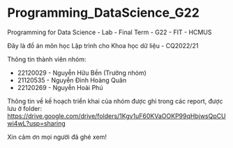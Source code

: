 # Programming_DataScience_G22
Programming for Data Science - Lab - Final Term - G22 - FIT - HCMUS

Đây là đồ án môn học Lập trình cho Khoa học dữ liệu - CQ2022/21

Thông tin thành viên nhóm:
- 22120029 - Nguyễn Hữu Bền (Trưởng nhóm)
- 21120535 - Nguyễn Đình Hoàng Quân
- 22120269 - Nguyễn Hoài Phú

Thông tin về kế hoạch triển khai của nhóm được ghi trong các report, được lưu ở folder: https://drive.google.com/drive/folders/1Kgv1uF60KVaOOKP99qHbjwsQpCUwi4wL?usp=sharing

Xin cảm ơn mọi người đã ghé xem!
